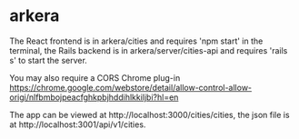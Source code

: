 # arkera

The React frontend is in arkera/cities and requires 'npm start' in the terminal, the Rails backend is in arkera/server/cities-api and requires 'rails s' to start the server.

You may also require a CORS Chrome plug-in https://chrome.google.com/webstore/detail/allow-control-allow-origi/nlfbmbojpeacfghkpbjhddihlkkiljbi?hl=en

The app can be viewed at http://localhost:3000/cities/cities, the json file is at http://localhost:3001/api/v1/cities.

